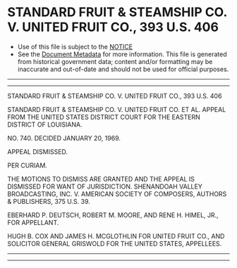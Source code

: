 ---
---

# STANDARD FRUIT & STEAMSHIP CO. V. UNITED FRUIT CO., 393 U.S. 406

* Use of this file is subject to the [NOTICE](https://github.com/publicdocs/notice/blob/master/NOTICE)
* See the [Document Metadata](../../../) for more information.
  This file is generated from historical government data; content and/or formatting may be inaccurate and out-of-date and should not be used for official purposes.

----------
----------

STANDARD FRUIT & STEAMSHIP CO. V. UNITED FRUIT CO., 393 U.S. 406

STANDARD FRUIT & STEAMSHIP CO. V. UNITED FRUIT CO. ET AL. APPEAL FROM THE UNITED STATES DISTRICT COURT FOR THE EASTERN DISTRICT OF LOUISIANA.

NO. 740.  DECIDED JANUARY 20, 1969.

APPEAL DISMISSED.

PER CURIAM.

THE MOTIONS TO DISMISS ARE GRANTED AND THE APPEAL IS DISMISSED FOR WANT OF JURISDICTION.  SHENANDOAH VALLEY BROADCASTING, INC. V. AMERICAN SOCIETY OF COMPOSERS, AUTHORS & PUBLISHERS, 375 U.S. 39.

EBERHARD P. DEUTSCH, ROBERT M. MOORE, AND RENE H. HIMEL, JR., FOR APPELLANT.

HUGH B. COX AND JAMES H. MCGLOTHLIN FOR UNITED FRUIT CO., AND SOLICITOR GENERAL GRISWOLD FOR THE UNITED STATES, APPELLEES.


----------
----------

